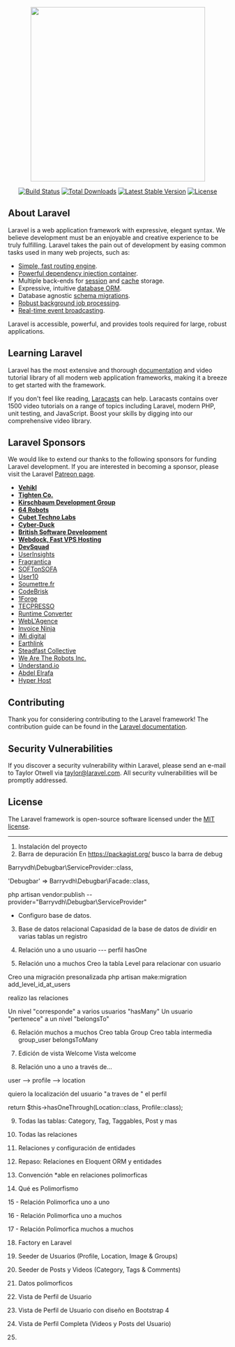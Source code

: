 <p align="center"><img src="https://res.cloudinary.com/dtfbvvkyp/image/upload/v1566331377/laravel-logolockup-cmyk-red.svg" width="400"></p>

<p align="center">
<a href="https://travis-ci.org/laravel/framework"><img src="https://travis-ci.org/laravel/framework.svg" alt="Build Status"></a>
<a href="https://packagist.org/packages/laravel/framework"><img src="https://poser.pugx.org/laravel/framework/d/total.svg" alt="Total Downloads"></a>
<a href="https://packagist.org/packages/laravel/framework"><img src="https://poser.pugx.org/laravel/framework/v/stable.svg" alt="Latest Stable Version"></a>
<a href="https://packagist.org/packages/laravel/framework"><img src="https://poser.pugx.org/laravel/framework/license.svg" alt="License"></a>
</p>

## About Laravel

Laravel is a web application framework with expressive, elegant syntax. We believe development must be an enjoyable and creative experience to be truly fulfilling. Laravel takes the pain out of development by easing common tasks used in many web projects, such as:

- [Simple, fast routing engine](https://laravel.com/docs/routing).
- [Powerful dependency injection container](https://laravel.com/docs/container).
- Multiple back-ends for [session](https://laravel.com/docs/session) and [cache](https://laravel.com/docs/cache) storage.
- Expressive, intuitive [database ORM](https://laravel.com/docs/eloquent).
- Database agnostic [schema migrations](https://laravel.com/docs/migrations).
- [Robust background job processing](https://laravel.com/docs/queues).
- [Real-time event broadcasting](https://laravel.com/docs/broadcasting).

Laravel is accessible, powerful, and provides tools required for large, robust applications.

## Learning Laravel

Laravel has the most extensive and thorough [documentation](https://laravel.com/docs) and video tutorial library of all modern web application frameworks, making it a breeze to get started with the framework.

If you don't feel like reading, [Laracasts](https://laracasts.com) can help. Laracasts contains over 1500 video tutorials on a range of topics including Laravel, modern PHP, unit testing, and JavaScript. Boost your skills by digging into our comprehensive video library.

## Laravel Sponsors

We would like to extend our thanks to the following sponsors for funding Laravel development. If you are interested in becoming a sponsor, please visit the Laravel [Patreon page](https://patreon.com/taylorotwell).

- **[Vehikl](https://vehikl.com/)**
- **[Tighten Co.](https://tighten.co)**
- **[Kirschbaum Development Group](https://kirschbaumdevelopment.com)**
- **[64 Robots](https://64robots.com)**
- **[Cubet Techno Labs](https://cubettech.com)**
- **[Cyber-Duck](https://cyber-duck.co.uk)**
- **[British Software Development](https://www.britishsoftware.co)**
- **[Webdock, Fast VPS Hosting](https://www.webdock.io/en)**
- **[DevSquad](https://devsquad.com)**
- [UserInsights](https://userinsights.com)
- [Fragrantica](https://www.fragrantica.com)
- [SOFTonSOFA](https://softonsofa.com/)
- [User10](https://user10.com)
- [Soumettre.fr](https://soumettre.fr/)
- [CodeBrisk](https://codebrisk.com)
- [1Forge](https://1forge.com)
- [TECPRESSO](https://tecpresso.co.jp/)
- [Runtime Converter](http://runtimeconverter.com/)
- [WebL'Agence](https://weblagence.com/)
- [Invoice Ninja](https://www.invoiceninja.com)
- [iMi digital](https://www.imi-digital.de/)
- [Earthlink](https://www.earthlink.ro/)
- [Steadfast Collective](https://steadfastcollective.com/)
- [We Are The Robots Inc.](https://watr.mx/)
- [Understand.io](https://www.understand.io/)
- [Abdel Elrafa](https://abdelelrafa.com)
- [Hyper Host](https://hyper.host)

## Contributing

Thank you for considering contributing to the Laravel framework! The contribution guide can be found in the [Laravel documentation](https://laravel.com/docs/contributions).

## Security Vulnerabilities

If you discover a security vulnerability within Laravel, please send an e-mail to Taylor Otwell via [taylor@laravel.com](mailto:taylor@laravel.com). All security vulnerabilities will be promptly addressed.

## License

The Laravel framework is open-source software licensed under the [MIT license](https://opensource.org/licenses/MIT).


***************************************************************

1) Instalación del proyecto
2) Barra de depuración
En https://packagist.org/ busco la barra de debug

Barryvdh\Debugbar\ServiceProvider::class,

'Debugbar' => Barryvdh\Debugbar\Facade::class,

php artisan vendor:publish --provider="Barryvdh\Debugbar\ServiceProvider"

- Configuro base de datos.

3) Base de datos relacional
Capasidad de la base de datos de dividir en varias tablas un registro

4) Relación uno a uno
usuario --- perfil
hasOne

5) Relación uno a muchos
Creo la tabla Level para relacionar con usuario

Creo una migración presonalizada
php artisan make:migration add_level_id_at_users 

realizo las relaciones

Un nivel "corresponde" a varios usuarios "hasMany"
Un usuario "pertenece" a un nivel "belongsTo"

6)  Relación muchos a muchos
Creo tabla Group 
Creo tabla intermedia group_user
belongsToMany

7) Edición de vista Welcome
Vista welcome

8) Relación uno a uno a través de...

user --> profile --> location

quiero la localización del usuario "a traves de " el perfil

return $this->hasOneThrough(Location::class, Profile::class);

9) Todas las tablas: Category, Tag, Taggables, Post y mas

10) Todas las relaciones

11) Relaciones y configuración de entidades 

12) Repaso: Relaciones en Eloquent ORM y entidades

13) Convención *able en relaciones polimorficas

14) Qué es Polimorfismo

15 - Relación Polimorfica uno a uno

16 - Relación Polimorfica uno a muchos

17 - Relación Polimorfica muchos a muchos

18) Factory en Laravel

19) Seeder de Usuarios (Profile, Location, Image & Groups) 

20) Seeder de Posts y Videos (Category, Tags & Comments) 

21) Datos polimorficos

22) Vista de Perfil de Usuario

23) Vista de Perfil de Usuario con diseño en Bootstrap 4

24) Vista de Perfil Completa (Videos y Posts del Usuario)

25) 